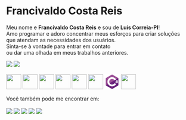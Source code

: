 # Francivaldo Costa Reis

Meu nome e **Francivaldo Costa Reis** e sou de **Luís Correia-PI**!<br>
Amo programar e adoro concentrar meus esforços para criar soluções<br>
que atendam as necessidades dos usuários.<br>
Sinta-se à vontade para entrar em contato<br>
ou dar uma olhada em meus trabalhos anteriores.
<div style="display: inline_block" id="gitPainel">
  <img height="180em" src="https://github-readme-stats.vercel.app/api?username=francivaldo4334&theme=algolia&show_icons=true"/>
  <img height="180em" src="https://github-readme-stats.vercel.app/api/top-langs?username=francivaldo4334&hide=html,scss,stylus,blade,jupyter%20notebook,python,css,shell,batchfile,dockerfile,typescript&theme=algolia&show_icons=true"/>
</div>
<div style="display: inline_block">
  <br/>
  <img src="https://cdn.jsdelivr.net/gh/devicons/devicon/icons/androidstudio/androidstudio-original.svg" height="40" width="40" align="center"/>
  <img src="https://cdn.jsdelivr.net/gh/devicons/devicon/icons/kotlin/kotlin-original.svg" height="40" width="40" align="center"/>
  <img src="https://cdn.jsdelivr.net/gh/devicons/devicon/icons/spring/spring-original.svg" height="40" width="40" align="center"/>
  <img src="https://cdn.jsdelivr.net/gh/devicons/devicon/icons/java/java-original.svg" height="40" width="40" align="center"/>
  <img src="https://cdn.jsdelivr.net/gh/devicons/devicon/icons/javascript/javascript-original.svg" height="40" width="40" align="center"/>
  <img src="https://cdn.jsdelivr.net/gh/devicons/devicon/icons/dotnetcore/dotnetcore-original.svg" height="40" width="40" align="center"/>
  <img src="https://raw.githubusercontent.com/devicons/devicon/master/icons/csharp/csharp-original.svg" height="40" width="40" align="center">
  <img src="https://cdn.jsdelivr.net/gh/devicons/devicon/icons/docker/docker-plain-wordmark.svg"  height="40" width="40" align="center"/>
</div>
<br/>
Você também pode me encontrar em:
<div style="display: inline_block">
  <br/>
  <a target="_blank" href="https://www.instagram.com/francivaldo.programador/"><img src="https://img.shields.io/badge/Instagram-%23E4405F.svg?style=for-the-badge&logo=Instagram&logoColor=white"/></a>
  <a target="_blank" href="mailto:contato@francivaldo.com.br"><img src="https://img.shields.io/badge/Gmail-D14836?style=for-the-badge&logo=gmail&logoColor=white"/></a>
  <a target="_blank" href="https://www.linkedin.com/in/francivaldo-costa"><img src="https://img.shields.io/badge/linkedin-%230077B5.svg?style=for-the-badge&logo=linkedin&logoColor=white"/></a>
  <a target="_blank" href="https://play.google.com/store/apps/developer?id=Francivaldo"><img src="https://img.shields.io/badge/Google_Play-414141?style=for-the-badge&logo=google-play&logoColor=white"/></a>
  <a target="_blank" href="https://github.com/francivaldo4334"><img src="https://img.shields.io/badge/github-%23121011.svg?style=for-the-badge&logo=github&logoColor=white"/></a>
</div>

